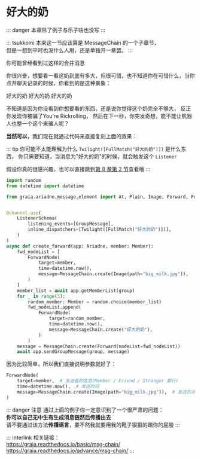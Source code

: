 # 好大的奶

::: danger
本章除了例子<Curtain type="danger">与乐子</Curtain>啥也没写
:::

::: tsukkomi
本来这一节应该算是 MessageChain 的一个子章节，  
但是一想到平时也没什么人用，还是单独开一章罢。
:::

你可能曾经看到过这样的合并消息

<ChatWindow title="Graia Framework Community">
  <ForwardChat
    name="EroEroBot"
    avatar="/avatar/ero.webp"
    title="群聊"
    :contents="[
      'EroEroBot: [图片]',
      '群菜鸮: 好大的奶',
      '群菜鸡: 好大的奶'
    ]"
    counts="4" />
</ChatWindow>

你很兴奋，想要看一看这奶到底有多大，但很可惜，也不知道你在可惜什么，当你点开聊天记录的时候，你看到的是这种景象：

<ChatWindow title="转发的合并消息">
  <ChatImg name="EroEroBot" avatar="/avatar/ero.webp" src="/images/guide/huge_milk.webp"></ChatImg>
  <ChatMsg name="群菜鸮" avatar="http://q1.qlogo.cn/g?b=qq&nk=2948531755&s=640">好大的奶</ChatMsg>
  <ChatMsg name="群菜鸡" avatar="http://q1.qlogo.cn/g?b=qq&nk=1450069615&s=640">好大的奶</ChatMsg>
  <ChatMsg name="群菜龙" avatar="http://q1.qlogo.cn/g?b=qq&nk=2544704967&s=640">好大的奶</ChatMsg>
</ChatWindow>

不知道是因为你没看到你想要看的东西，还是说你觉得这个奶完全不够大，
反正你发现你被骗了<Curtain>You're Rickrolling</Curtain>，
然后在下一秒，你突发奇想，能不能让机器人也整一个这个来骗人呢？

**当然可以**，我们现在就通过代码来直接复刻上面的效果：

::: tip
你可能不太能理解为什么 `Twilight([FullMatch("好大的奶")])` 是什么东西，
你只需要知道，当消息为"好大的奶"的时候，就会触发这个 `Listener`

假设你真的很感兴趣，也可以直接跳到[第 8 章第 2 节](./twilight.md)查看哦
:::

```python
import random
from datetime import datetime

from graia.ariadne.message.element import At, Plain, Image, Forward, ForwardNode


@channel.use(
    ListenerSchema(
        listening_events=[GroupMessage],
        inline_dispatchers=[Twilight([FullMatch("好大的奶")])],
    )
)
async def create_forward(app: Ariadne, member: Member):
    fwd_nodeList = [
        ForwardNode(
            target=member,
            time=datetime.now(),
            message=MessageChain.create(Image(path="big_milk.jpg")),
        )
    ]
    member_list = await app.getMemberList(group)
    for _ in range(3):
        random_member: Member = random.choice(member_list)
        fwd_nodeList.append(
            ForwardNode(
                target=random_member,
                time=datetime.now(),
                message=MessageChain.create("好大的奶"),
            )
        )
    message = MessageChain.create(Forward(nodeList=fwd_nodeList))
    await app.sendGroupMessage(group, message)
```

因为比较简单，所以我们直接说明参数就好了：

```python
ForwardNode(
    target=member,  # 发送者的信息(Member / Friend / Stranger 都行)
    time=datetime.now(),  # 发送时间
    message=MessageChain.create(Image(path="big_milk.jpg")),  # 发送的消息链
)
```

::: danger 注意
通过上面的例子你一定意识到了一个很严肃的问题：  
**你可以自己无中生有生成消息链然后传播出去**  
请不要通过该方法**传播谣言**，要不然我就要用我的靴子狠狠的踢你的屁股
:::

::: interlink
相关链接：  
<https://graia.readthedocs.io/basic/msg-chain/>  
<https://graia.readthedocs.io/advance/msg-chain/>
:::
